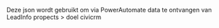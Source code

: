 Deze json wordt gebruikt om via PowerAutomate data te ontvangen van LeadInfo propects > doel civicrm
